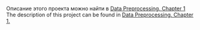 Описание этого проекта можно найти в [Data Preprocessing. Chapter 1](https://github.com/Joktun/Yandex.Practicum---Data-Science/blob/Project-2---Data-Preprocessing.-Chapter-1/README.md) <br>
The description of this project can be found in [Data Preprocessing. Chapter 1.](https://github.com/Joktun/Yandex.Practicum---Data-Science/blob/Project-2---Data-Preprocessing.-Chapter-1/README.md)
